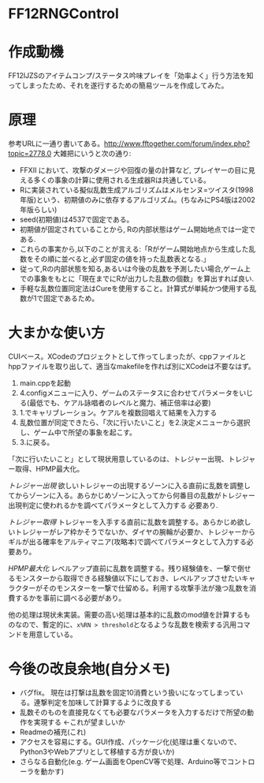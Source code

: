 # FF12RNGControl

# 作成動機
FF12IJZSのアイテムコンプ/ステータス吟味プレイを「効率よく」行う方法を知ってしまったため、それを遂行するための簡易ツールを作成してみた。
# 原理
参考URLに一通り書いてある。http://www.fftogether.com/forum/index.php?topic=2778.0
大雑把にいうと次の通り:
- FFXII において、攻撃のダメージや回復の量の計算など, プレイヤーの目に見える多くの事象の計算に使用される生成器Rは共通している。
- Rに実装されている擬似乱数生成アルゴリズムはメルセンヌ=ツイスタ(1998年版)という、初期値のみに依存するアルゴリズム。(ちなみにPS4版は2002年版らしい)
- seed(初期値)は4537で固定である。
- 初期値が固定されていることから, Rの内部状態はゲーム開始地点では一定である.
- これらの事実から,以下のことが言える:「Rがゲーム開始地点から生成した乱数をその順に並べると,必ず固定の値を持った乱数表となる.」
- 従って,Rの内部状態を知る,あるいは今後の乱数を予測したい場合,ゲーム上での事象をもとに「現在までにRが出力した乱数の個数」を算出すれば良い.
- 手軽な乱数位置同定法はCureを使用すること。計算式が単純かつ使用する乱数が1で固定であるため。
# 大まかな使い方
CUIベース。XCodeのプロジェクトとして作ってしまったが、cppファイルとhppファイルを取り出して、適当なmakefileを作れば別にXCodeは不要なはず。
1. main.cppを起動
2. 4.configメニューに入り、ゲームのステータスに合わせてパラメータをいじる(最低でも、ケアル詠唱者のレベルと魔力、補正倍率は必要)
3. 1.でキャリブレーション。ケアルを複数回唱えて結果を入力する
4. 乱数位置が同定できたら、「次に行いたいこと」を2.決定メニューから選択し、ゲーム中で所望の事象を起こす。
5. 3.に戻る。

「次に行いたいこと」として現状用意しているのは、トレジャー出現、トレジャー取得、HPMP最大化。

*トレジャー出現* 欲しいトレジャーの出現するゾーンに入る直前に乱数を調整してからゾーンに入る。あらかじめゾーンに入ってから何番目の乱数がトレジャー出現判定に使われるかを調べてパラメータとして入力する
必要あり.

*トレジャー取得* トレジャーを入手する直前に乱数を調整する。あらかじめ欲しいトレジャーがレア枠かそうでないか、ダイヤの腕輪が必要か、トレジャーからギルが出る確率をアルティマニア(攻略本)で調べてパラメータとして入力する必要あり。

*HPMP最大化* レベルアップ直前に乱数を調整する。残り経験値を、一撃で倒せるモンスターから取得できる経験値以下にしておき、レベルアップさせたいキャラクターがそのモンスターを一撃で仕留める。利用する攻撃手法が幾つ乱数を消費するかを事前に調べる必要があり。

他の処理は現状未実装。需要の高い処理は基本的に乱数のmod値を計算するものなので、暫定的に、`x%RN > threshold`となるような乱数を検索する汎用コマンドを用意している。
# 今後の改良余地(自分メモ)
- バグfix。 現在は打撃は乱数を固定10消費という扱いになってしまっている。連撃判定を加味して計算するように改良する
- 乱数そのものを直接見なくても必要なパラメータを入力するだけで所望の動作を実現する <-これが望ましいか
- Readmeの補充(これ)
- アクセスを容易にする。GUI作成、パッケージ化(処理は重くないので、Python3やWebアプリとして移植する方が良いか)
- さらなる自動化(e.g. ゲーム画面をOpenCV等で処理、Arduino等でコントローラを動かす)
